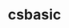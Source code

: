 ---
title: "csbasic"
permalink: /categories/csbasic/
layout: category
author_profile: true
taxonomy: csbasic
---